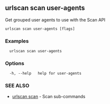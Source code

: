 ## urlscan scan user-agents

Get grouped user agents to use with the Scan API

```
urlscan scan user-agents [flags]
```

### Examples

```
  urlscan scan user-agents
```

### Options

```
  -h, --help   help for user-agents
```

### SEE ALSO

* [urlscan scan](urlscan_scan.md)	 - Scan sub-commands

